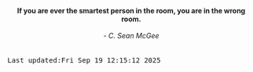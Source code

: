 
<div align="center"><b><span>If you are ever the smartest person in the room, you are in the wrong room.</span></b><br><br><i> - C. Sean McGee</i></div>
<br><br><kbd>Last updated:Fri Sep 19 12:15:12 2025</kbd>